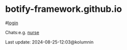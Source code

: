 # botify-framework.github.io 

#[login](https://botifyai-f0e70.firebaseapp.com/__/auth/handler?apiKey=AIzaSyCGy1uHHw9cGf5ulJBmEQGbgyidMHWuET4&appName=%5BDEFAULT%5)

Chats:e.g.
[nurse](https://botify.ai/bot_268805/chat)



Last update: 2024-08-25-12:03@kolumnin
